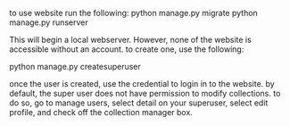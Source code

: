 to use website run the following:
python manage.py migrate
python manage.py runserver

This will begin a local webserver. However, none of the website is accessible without an account. to create one, use the following:

python manage.py createsuperuser

once the user is created, use the credential to login in to the website. by default, the super user does not have permission to modify collections. to do so, go to manage users, select detail on your superuser, select edit profile, and check off the collection manager box.
